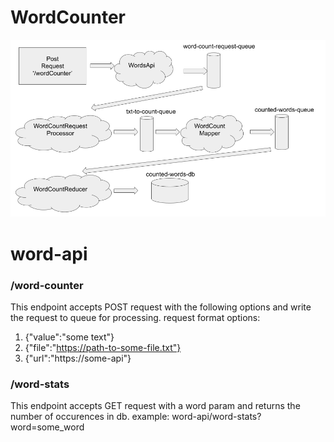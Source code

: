 # WordCounter

![Design](https://github.com/omerbaki/WordCounter/blob/master/design.png)


# word-api
### /word-counter
This endpoint accepts POST request with the following options and write the request to queue for processing.
request format options:
1) {"value":"some text"}
2) {"file":"https://path-to-some-file.txt"}
3) {"url":"https://some-api"}

### /word-stats
This endpoint accepts GET request with a word param and returns the number of occurences in db.
example: word-api/word-stats?word=some_word

